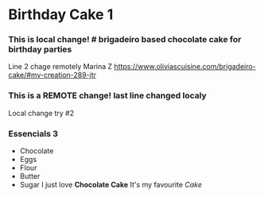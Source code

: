 # Birthday Cake 1
### This is local change! # brigadeiro based chocolate cake for birthday parties
Line 2 chage remotely Marina Z
https://www.oliviascuisine.com/brigadeiro-cake/#mv-creation-289-jtr
### This is a REMOTE change! last line changed localy
Local change try #2
### Essencials 3
- Chocolate
- Eggs
- Flour
- Butter
- Sugar
I just love **Chocolate Cake**
It's my favourite *Cake*